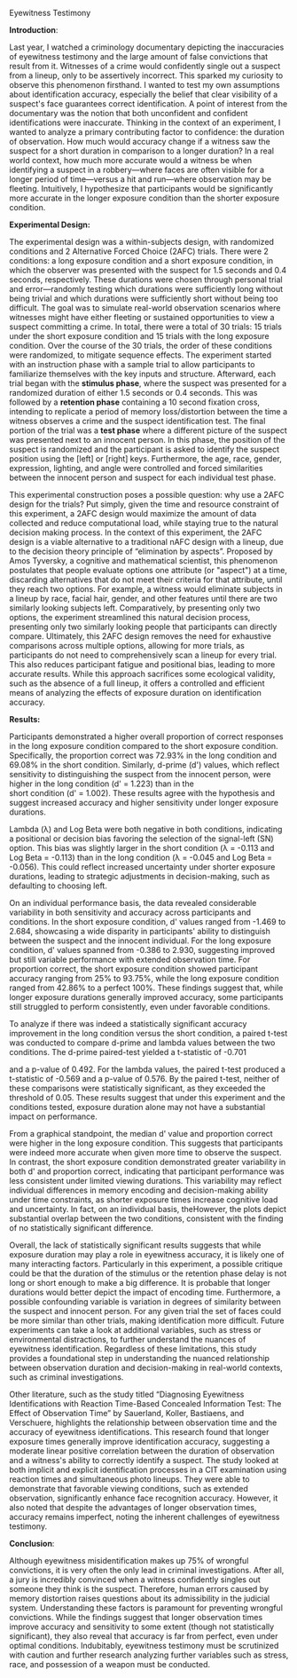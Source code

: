 ﻿Eyewitness Testimony 

**Introduction**: 

Last year, I watched a criminology documentary depicting the inaccuracies of eyewitness testimony and the large amount of false convictions that result from it. Witnesses of a crime would confidently single out a suspect from a lineup, only to be assertively incorrect. This sparked my curiosity to observe this phenomenon firsthand. I wanted to test my own assumptions about identification accuracy, especially the belief that clear visibility of a suspect's face guarantees correct identification. A point of interest from the documentary was the notion that both unconfident and confident identifications were inaccurate. Thinking in the context of an experiment, I wanted to analyze a primary contributing factor to confidence: the duration of observation. How much would accuracy change if a witness saw the suspect for a short duration in comparison to a longer duration? In a real world context, how much more accurate would a witness be when identifying a suspect in a robbery—where faces are often visible for a longer period of time—versus a hit and run—where observation may be fleeting. Intuitively, I hypothesize that participants would be significantly more accurate in the longer exposure condition than the shorter exposure condition.  

**Experimental Design:** 

The experimental design was a within-subjects design, with randomized conditions and 2 Alternative Forced Choice (2AFC) trials. There were 2 conditions: a long exposure condition and a short exposure condition, in which the observer was presented with the suspect for 1.5 seconds and 0.4 seconds, respectively. These durations were chosen through personal trial and error—randomly testing which durations were sufficiently long without being trivial and which durations were sufficiently short without being too difficult. The goal was to simulate real-world observation scenarios where witnesses might have either fleeting or sustained opportunities to view a suspect committing a crime. In total, there were a total of 30 trials: 15 trials under the short exposure condition and 15 trials with the long exposure condition. Over the course of the 30 trials, the order of these conditions were randomized, to mitigate sequence effects. The experiment started with an instruction phase with a sample trial to allow participants to familiarize themselves with the key inputs and structure. Afterward, each trial began with the **stimulus phase**, where the suspect was presented for a randomized duration of either 1.5 seconds or 0.4 seconds. This was followed by a **retention phase** containing a 10 second fixation cross, intending to replicate a period of memory loss/distortion between the time a witness observes a crime and the suspect identification test. The final portion of the trial was a **test phase** where a different picture of the suspect was presented next to an innocent person. In this phase, the position of the suspect is randomized and the participant is asked to identify the suspect position using the [left] or [right] keys. Furthermore, the age, race, gender, expression, lighting, and angle were controlled and forced similarities between the innocent person and suspect for each individual test phase.  

This experimental construction poses a possible question: why use a 2AFC design for the trials? Put simply, given the time and resource constraint of this experiment, a 2AFC design would maximize the amount of data collected and reduce computational load, while staying true to the natural decision making process. In the context of this experiment, the 2AFC design is a viable alternative to a traditional nAFC design with a lineup, due to the decision theory principle of “elimination by aspects”. Proposed by Amos Tyversky, a cognitive and mathematical scientist, this phenomenon postulates that people evaluate options one attribute (or "aspect") at a time, discarding alternatives that do not meet their criteria for that attribute, until they reach two options. For example, a witness would eliminate subjects in a lineup by race, facial hair, gender, and other features until there are two similarly looking subjects left. Comparatively, by presenting only two options, the experiment streamlined this natural decision process, presenting only two similarly looking people that participants can directly compare. Ultimately, this 2AFC design removes the need for exhaustive comparisons across multiple options, allowing for more trials, as participants do not need to comprehensively scan a lineup for every trial. This also reduces participant fatigue and positional bias, leading to more accurate results. While this approach sacrifices some ecological validity, such as the absence of a full lineup, it offers a controlled and efficient means of analyzing the effects of exposure duration on identification accuracy. 

**Results:** 

Participants demonstrated a higher overall proportion of correct responses in the long exposure condition compared to the short exposure condition. Specifically, the proportion correct was 72.93% in the long condition and 69.08% in the short condition. Similarly, d-prime (d') values, which reflect sensitivity to distinguishing the suspect from the innocent person, were higher in the long condition (d' = 1.223) than in the  
short condition (d' = 1.002). These results agree with the hypothesis and suggest increased accuracy and higher sensitivity under longer exposure durations. 

Lambda (λ) and Log Beta were both negative in both conditions, indicating a positional or decision bias favoring the selection of the signal-left (SN) option. This bias was slightly larger in the short condition (λ = -0.113 and Log Beta = -0.113) than in the long condition (λ = -0.045 and Log Beta = -0.056). This could reflect increased uncertainty under shorter exposure durations, leading to strategic adjustments in decision-making, such as defaulting to choosing left. 

On an individual performance basis, the data revealed considerable variability in both sensitivity and accuracy across participants and conditions. In the short exposure condition, d' values ranged from -1.469 to 2.684, showcasing a wide disparity in participants' ability to distinguish between the suspect and the innocent individual. For the long exposure condition, d' values spanned from -0.386 to 2.930, suggesting improved but still variable performance with extended observation time. For proportion correct, the short exposure condition showed participant accuracy ranging from 25% to  93.75%, while the long exposure condition ranged from 42.86% to a perfect 100%. These findings suggest that, while longer exposure durations generally improved accuracy, some participants still struggled to perform consistently, even under favorable conditions. 

To analyze if there was indeed a statistically significant accuracy improvement in the long condition versus the short condition, a paired t-test was conducted to compare d-prime and lambda values between the two conditions. The d-prime paired-test yielded a t-statistic of -0.701 

and a p-value of 0.492. For the lambda values, the paired t-test produced a t-statistic of -0.569 and a p-value of 0.576. By the paired t-test, neither of these comparisons were statistically significant, as they exceeded the threshold of 0.05. These results suggest that under this experiment and  the conditions tested, exposure duration alone may not  have a substantial impact on performance.  

From a graphical standpoint, the median d'  value and proportion correct were higher in the long  exposure condition. This suggests that participants  were indeed more accurate when given more time to  observe the suspect. In contrast, the short exposure  condition demonstrated greater variability in both d'  and proportion correct, indicating that participant  performance was less consistent under limited viewing  durations. This variability may reflect individual differences in memory encoding and decision-making ability under time constraints, as shorter exposure times increase cognitive load and uncertainty. In fact, on an individual basis, theHowever, the plots depict substantial overlap between the two conditions, consistent with the finding of no statistically significant difference.  

Overall, the lack of statistically significant results suggests that while exposure duration may play a role in eyewitness accuracy, it is likely one of many interacting factors. Particularly in this experiment, a possible critique could be that the duration of the stimulus or the retention phase delay is not long or short enough to make a big difference. It is probable that longer durations would better depict the impact of encoding time. Furthermore, a possible confounding variable is variation in degrees of similarity between the suspect and innocent person. For any given trial the set of faces could be more similar than other trials, making identification more difficult. Future experiments can take a look at additional variables, such as stress or environmental distractions, to further understand the nuances of eyewitness identification. Regardless of these limitations, this study provides a foundational step in understanding the nuanced relationship between observation duration and decision-making in real-world contexts, such as criminal investigations. 

Other literature, such as the study titled “Diagnosing Eyewitness Identifications with Reaction Time-Based Concealed Information Test: The Effect of Observation Time” by Sauerland, Koller, Bastiaens, and Verschuere, highlights the relationship between observation time and the accuracy of eyewitness identifications. This research found that longer exposure times generally improve identification accuracy, suggesting a moderate linear positive correlation between the duration of observation and a witness's ability to correctly identify a suspect. The study looked at both implicit and explicit identification processes in a CIT examination using reaction times and simultaneous photo lineups. They were able to demonstrate that favorable viewing conditions, such as extended observation, significantly enhance face recognition accuracy. However, it also noted that despite the advantages of longer observation times, accuracy remains imperfect, noting the inherent challenges of eyewitness testimony. 

**Conclusion**: 

Although eyewitness misidentification makes up 75% of wrongful convictions, it is very often the only lead in criminal investigations. After all, a jury is incredibly convinced when a witness confidently singles out someone they think is the suspect. Therefore, human errors caused by memory distortion raises questions about its admissibility in the judicial system. Understanding these factors is paramount for preventing wrongful convictions. While the findings suggest that longer observation times improve accuracy and sensitivity to some extent (though not statistically significant), they also reveal that accuracy is far from perfect, even under optimal conditions. Indubitably, eyewitness testimony must be scrutinized with caution and further research analyzing further variables such as stress, race, and possession of a weapon must be conducted. 

